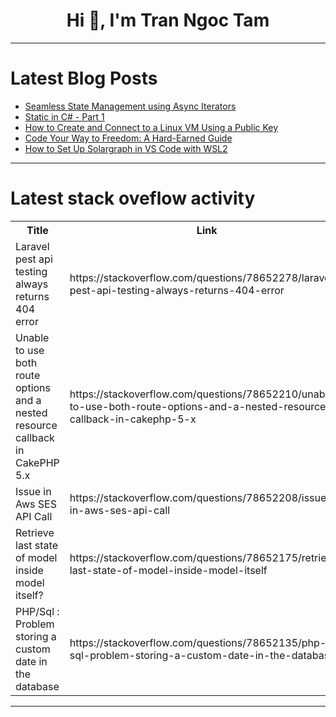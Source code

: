 <h1 align="center">Hi 👋, I'm Tran Ngoc Tam</h1>

---

# Latest Blog Posts 
<!-- BLOG-POST-LIST:START -->
- [Seamless State Management using Async Iterators](https://dev.to/matatbread/seamless-state-management-using-async-iterators-fp7)
- [Static in C# - Part 1](https://dev.to/locnguyenpv/static-in-c-part-1-51h1)
- [How to Create and Connect to a Linux VM Using a Public Key](https://dev.to/florence_8042063da11e29d1/how-to-create-and-connect-to-a-linux-vm-using-a-public-key-if3)
- [Code Your Way to Freedom: A Hard-Earned Guide](https://dev.to/trae_z/code-your-way-to-freedom-a-hard-earned-guide-2k39)
- [How to Set Up Solargraph in VS Code with WSL2](https://dev.to/lucasldemello/how-to-set-up-solargraph-in-vs-code-with-wsl2-283b)
<!-- BLOG-POST-LIST:END -->

---

# Latest stack oveflow activity
<table>
  <tr><th>Title</th><th>Link</th></tr>
  <!-- STACKOVERFLOW:START --><tr><td>Laravel pest api testing always returns 404 error</td><td>https://stackoverflow.com/questions/78652278/laravel-pest-api-testing-always-returns-404-error</td></tr><tr><td>Unable to use both route options and a nested resource callback in CakePHP 5.x</td><td>https://stackoverflow.com/questions/78652210/unable-to-use-both-route-options-and-a-nested-resource-callback-in-cakephp-5-x</td></tr><tr><td>Issue in Aws SES API Call</td><td>https://stackoverflow.com/questions/78652208/issue-in-aws-ses-api-call</td></tr><tr><td>Retrieve last state of model inside model itself?</td><td>https://stackoverflow.com/questions/78652175/retrieve-last-state-of-model-inside-model-itself</td></tr><tr><td>PHP/Sql : Problem storing a custom date in the database</td><td>https://stackoverflow.com/questions/78652135/php-sql-problem-storing-a-custom-date-in-the-database</td></tr><!-- STACKOVERFLOW:END -->
</table>

---


